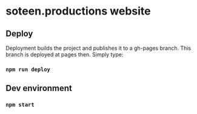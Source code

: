 <!-- # Getting Started with Create React App

This project was bootstrapped with [Create React App](https://github.com/facebook/create-react-app).

## Available Scripts

In the project directory, you can run:

### `npm start` -->

# soteen.productions website

## Deploy

Deployment builds the project and publishes it to a gh-pages branch. This branch is deployed at pages then. Simply type:

### `npm run deploy`

## Dev environment

### `npm start`